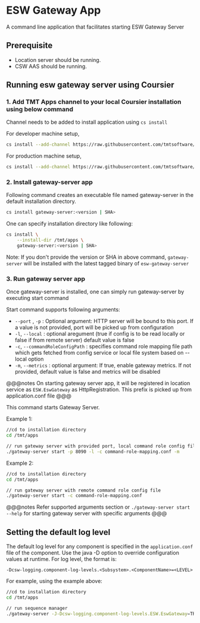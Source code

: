 # ESW Gateway App

A command line application that facilitates starting ESW Gateway Server

## Prerequisite

- Location server should be running.
- CSW AAS should be running.

## Running esw gateway server using Coursier

### 1. Add TMT Apps channel to your local Coursier installation using below command

Channel needs to be added to install application using `cs install`

For developer machine setup,

```bash
cs install --add-channel https://raw.githubusercontent.com/tmtsoftware/osw-apps/master/apps.json
```

For production machine setup,

```bash
cs install --add-channel https://raw.githubusercontent.com/tmtsoftware/osw-apps/master/apps.prod.json
```

### 2. Install gateway-server app

Following command creates an executable file named gateway-server in the default installation directory.

```bash
cs install gateway-server:<version | SHA>
```

One can specify installation directory like following:

```bash
cs install \
    --install-dir /tmt/apps \
    gateway-server:<version | SHA>
```
Note: If you don't provide the version or SHA in above command, `gateway-server` will be installed with the latest tagged binary of `esw-gateway-server`

### 3. Run gateway server app

Once gateway-server is installed, one can simply run gateway-server by executing start command

Start command supports following arguments:

 * `--port` , `-p` : Optional argument: HTTP server will be bound to this port. If a value is not provided, port will be picked up from configuration
 * `-l`, `--local` : optional aregument (true if config is to be read locally or false if from remote server) default value is false
 * `-c`, `--commandRoleConfigPath` : specifies command role mapping file path which gets fetched from config service or local file system based on --local option
 * `-m`, `--metrics` : optional argument: If true, enable gateway metrics. If not provided, default value is false and metrics will be disabled


@@@notes
On starting gateway server app, it will be registered in location service as `ESW.EswGateway` as HttpRegistration. This prefix is picked up
from application.conf file
@@@

This command starts Gateway Server.

Example 1:
```bash
//cd to installation directory
cd /tmt/apps

// run gateway server with provided port, local command role config file and with metrics enabled
./gateway-server start -p 8090 -l -c command-role-mapping.conf -m
```

Example 2:
```bash
//cd to installation directory
cd /tmt/apps

// run gateway server with remote command role config file
./gateway-server start -c command-role-mapping.conf
```

@@@notes
Refer supported arguments section or `./gateway-server start --help` for starting gateway server with specific arguments
@@@

## Setting the default log level

The default log level for any component is specified in the `application.conf` file of the component.
Use the java -D option to override configuration values at runtime.  For log level, the format is:

```
-Dcsw-logging.component-log-levels.<Subsystem>.<ComponentName>=<LEVEL>
```

For example, using the example above:

```bash
//cd to installation directory
cd /tmt/apps

// run sequence manager
./gateway-server -J-Dcsw-logging.component-log-levels.ESW.EswGateway=TRACE start -p 8090 -l -c command-role-mapping.conf
```
